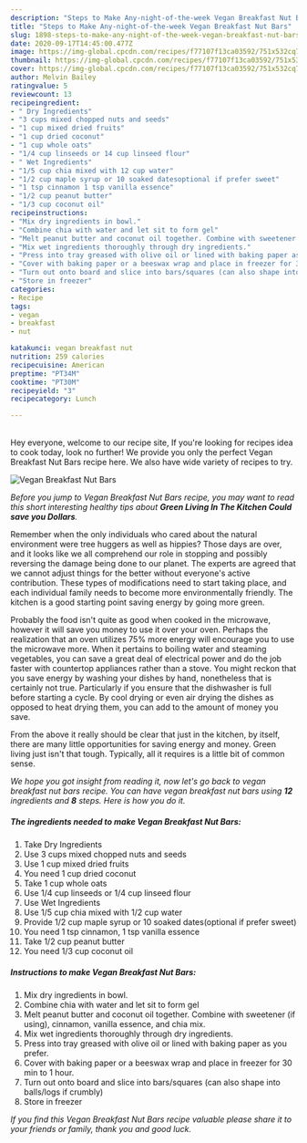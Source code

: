 ```yaml
---
description: "Steps to Make Any-night-of-the-week Vegan Breakfast Nut Bars"
title: "Steps to Make Any-night-of-the-week Vegan Breakfast Nut Bars"
slug: 1898-steps-to-make-any-night-of-the-week-vegan-breakfast-nut-bars
date: 2020-09-17T14:45:00.477Z
image: https://img-global.cpcdn.com/recipes/f77107f13ca03592/751x532cq70/vegan-breakfast-nut-bars-recipe-main-photo.jpg
thumbnail: https://img-global.cpcdn.com/recipes/f77107f13ca03592/751x532cq70/vegan-breakfast-nut-bars-recipe-main-photo.jpg
cover: https://img-global.cpcdn.com/recipes/f77107f13ca03592/751x532cq70/vegan-breakfast-nut-bars-recipe-main-photo.jpg
author: Melvin Bailey
ratingvalue: 5
reviewcount: 13
recipeingredient:
- " Dry Ingredients"
- "3 cups mixed chopped nuts and seeds"
- "1 cup mixed dried fruits"
- "1 cup dried coconut"
- "1 cup whole oats"
- "1/4 cup linseeds or 14 cup linseed flour"
- " Wet Ingredients"
- "1/5 cup chia mixed with 12 cup water"
- "1/2 cup maple syrup or 10 soaked datesoptional if prefer sweet"
- "1 tsp cinnamon 1 tsp vanilla essence"
- "1/2 cup peanut butter"
- "1/3 cup coconut oil"
recipeinstructions:
- "Mix dry ingredients in bowl."
- "Combine chia with water and let sit to form gel"
- "Melt peanut butter and coconut oil together. Combine with sweetener (if using), cinnamon, vanilla essence, and chia mix."
- "Mix wet ingredients thoroughly through dry ingredients."
- "Press into tray greased with olive oil or lined with baking paper as you prefer."
- "Cover with baking paper or a beeswax wrap and place in freezer for 30 min to 1 hour."
- "Turn out onto board and slice into bars/squares (can also shape into balls/logs if crumbly)"
- "Store in freezer"
categories:
- Recipe
tags:
- vegan
- breakfast
- nut

katakunci: vegan breakfast nut 
nutrition: 259 calories
recipecuisine: American
preptime: "PT34M"
cooktime: "PT30M"
recipeyield: "3"
recipecategory: Lunch

---
```

<br>
Hey everyone, welcome to our recipe site, If you're looking for recipes idea to cook today, look no further! We provide you only the perfect Vegan Breakfast Nut Bars recipe here. We also have wide variety of recipes to try.
<br>


![Vegan Breakfast Nut Bars](https://img-global.cpcdn.com/recipes/f77107f13ca03592/751x532cq70/vegan-breakfast-nut-bars-recipe-main-photo.jpg)

<i>Before you jump to Vegan Breakfast Nut Bars recipe, you may want to read this short interesting healthy tips about 
<strong>Green Living In The Kitchen Could save you Dollars</strong>.</i>
</br>

Remember when the only individuals who cared about the natural environment were tree huggers as well as hippies? Those days are over, and it looks like we all comprehend our role in stopping and possibly reversing the damage being done to our planet. The experts are agreed that we cannot adjust things for the better without everyone's active contribution. These types of modifications need to start taking place, and each individual family needs to become more environmentally friendly. The kitchen is a good starting point saving energy by going more green.

Probably the food isn't quite as good when cooked in the microwave, however it will save you money to use it over your oven. Perhaps the realization that an oven utilizes 75% more energy will encourage you to use the microwave more. When it pertains to boiling water and steaming vegetables, you can save a great deal of electrical power and do the job faster with countertop appliances rather than a stove. You might reckon that you save energy by washing your dishes by hand, nonetheless that is certainly not true. Particularly if you ensure that the dishwasher is full before starting a cycle. By cool drying or even air drying the dishes as opposed to heat drying them, you can add to the amount of money you save.

From the above it really should be clear that just in the kitchen, by itself, there are many little opportunities for saving energy and money. Green living just isn't that tough. Typically, all it requires is a little bit of common sense.


<i>We hope you got insight from reading it, now let's go back to vegan breakfast nut bars recipe. You can have vegan breakfast nut bars using <strong>12</strong> ingredients and <strong>8</strong> steps. Here is how you do it.
</i>

##### The ingredients needed to make Vegan Breakfast Nut Bars:

1. Take  Dry Ingredients
1. Use 3 cups mixed chopped nuts and seeds
1. Use 1 cup mixed dried fruits
1. You need 1 cup dried coconut
1. Take 1 cup whole oats
1. Use 1/4 cup linseeds or 1/4 cup linseed flour
1. Use  Wet Ingredients
1. Use 1/5 cup chia mixed with 1/2 cup water
1. Provide 1/2 cup maple syrup or 10 soaked dates(optional if prefer sweet)
1. You need 1 tsp cinnamon, 1 tsp vanilla essence
1. Take 1/2 cup peanut butter
1. You need 1/3 cup coconut oil


##### Instructions to make Vegan Breakfast Nut Bars:

1. Mix dry ingredients in bowl.
1. Combine chia with water and let sit to form gel
1. Melt peanut butter and coconut oil together. Combine with sweetener (if using), cinnamon, vanilla essence, and chia mix.
1. Mix wet ingredients thoroughly through dry ingredients.
1. Press into tray greased with olive oil or lined with baking paper as you prefer.
1. Cover with baking paper or a beeswax wrap and place in freezer for 30 min to 1 hour.
1. Turn out onto board and slice into bars/squares (can also shape into balls/logs if crumbly)
1. Store in freezer


<i>If you find this Vegan Breakfast Nut Bars recipe valuable please share it to your friends or family, thank you and good luck.</i>

